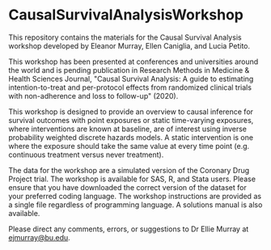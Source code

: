 # CausalSurvivalAnalysisWorkshop

This repository contains the materials for the Causal Survival Analysis workshop developed by Eleanor Murray, Ellen Caniglia, and Lucia Petito.

This workshop has been presented at conferences and universities around the world and is pending publication in Research Methods in Medicine & Health Sciences Journal, "Causal Survival Analysis: A guide to estimating intention-to-treat and per-protocol effects from randomized clinical trials with non-adherence and loss to follow-up" (2020). 

This workshop is designed to provide an overview to causal inference for survival outcomes with point exposures or static time-varying exposures, where interventions are known at baseline, are of interest using inverse probability weighted discrete hazards models. A static intervention is one where the exposure should take the same value at every time point (e.g. continuous treatment versus never treatment).

The data for the workshop are a simulated version of the Coronary Drug Project trial. The workshop is available for SAS, R, and Stata users. Please ensure that you have downloaded the correct version of the dataset for your preferred coding language. The workshop instructions are provided as a single file regardless of programming language. A solutions manual is also available.

Please direct any comments, errors, or suggestions to Dr Ellie Murray at ejmurray@bu.edu.
